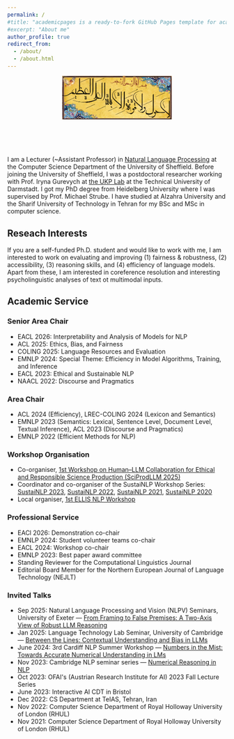 ```yaml
---
permalink: /
#title: "academicpages is a ready-to-fork GitHub Pages template for academic personal websites"
#excerpt: "About me"
author_profile: true
redirect_from: 
  - /about/
  - /about.html
---
```


<div style="text-align: center; margin-bottom: 80px;">
  <img src="BesmAllah.png" alt="BesmAllah" style="max-width: 50%; height: auto;">
</div>



I am a Lecturer (~Assistant Professor) in [Natural Language Processing](https://www.sheffield.ac.uk/dcs/research/groups/natural-language-processing) at the Computer Science Department of the University of Sheffield.
Before joining the University of Sheffield, I was a postdoctoral researcher working with Prof. Iryna Gurevych at [the UKP Lab](https://www.informatik.tu-darmstadt.de/ukp/ukp_home/index.en.jsp) at the Technical University of Darmstadt. I got my PhD degree from Heidelberg University where I was supervised by Prof. Michael Strube. I have studied at Alzahra University and the Sharif University of Technology in Tehran for my BSc and MSc in computer science. 



Reseach Interests
------
If you are a self-funded Ph.D. student and would like to work with me, I am interested to work on evaluating and improving (1) fairness & robustness, (2) accessibility, (3) reasoning skills, and (4) efficiency of language models. 
Apart from these, I am interested in coreference resolution and interesting psycholinguistic analyses of text ot multimodal inputs. 


<h2>Academic Service</h2>

<h3>Senior Area Chair</h3>
<ul>
  <li> EACL 2026: Interpretability and Analysis of Models for NLP </li>
  <li>ACL 2025: Ethics, Bias, and Fairness</li>
  <li>COLING 2025: Language Resources and Evaluation</li>
  <li>EMNLP 2024: Special Theme: Efficiency in Model Algorithms, Training, and Inference</li>
  <li>EACL 2023: Ethical and Sustainable NLP</li>
  <li>NAACL 2022: Discourse and Pragmatics</li>
</ul>

<h3>Area Chair</h3>
<ul>
  <li>ACL 2024 (Efficiency), LREC-COLING 2024 (Lexicon and Semantics)</li>
  <li>EMNLP 2023 (Semantics: Lexical, Sentence Level, Document Level, Textual Inference), ACL 2023 (Discourse and Pragmatics)  </li>
  <li>EMNLP 2022 (Efficient Methods for NLP) </li>
</ul>

<h3>Workshop Organisation</h3>
<ul>
  <li>
    Co-organiser, <a href="https://sciprodllm.github.io/2025/" target="_blank" rel="noopener">1st Workshop on Human–LLM Collaboration for Ethical and Responsible Science Production (SciProdLLM 2025)</a>
  </li>
  <li>
    Coordinator and co-organiser of the SustaiNLP Workshop Series:
    <a href="https://sites.google.com/view/sustainlp2023" target="_blank" rel="noopener">SustaiNLP 2023</a>,
    <a href="https://sites.google.com/view/sustainlp2022" target="_blank" rel="noopener">SustaiNLP 2022</a>,
    <a href="https://sites.google.com/view/sustainlp2021" target="_blank" rel="noopener">SustaiNLP 2021</a>,
    <a href="https://sites.google.com/view/sustainlp2020" target="_blank" rel="noopener">SustaiNLP 2020</a>
  </li>
  <li>
    Local organiser, <a href="https://sites.google.com/view/ellisnlp2021/organization" target="_blank" rel="noopener">1st ELLIS NLP Workshop</a>
  </li>
</ul>


<h3>Professional Service</h3>
<ul>
  <li>EACl 2026: Demonstration co-chair </li>
  <li>EMNLP 2024: Student volunteer teams co-chair</li>
  <li>EACL 2024: Workshop co-chair</li>
  <li>EMNLP 2023: Best paper award committee</li>
  <li>Standing Reviewer for the Computational Linguistics Journal</li>
  <li>Editorial Board Member for the Northern European Journal of Language Technology (NEJLT)</li>
</ul>

<h3>Invited Talks</h3>
<ul>
<li>Sep 2025: Natural Language Processing and Vision (NLPV) Seminars, University of Exeter —
  <a href="{{ "/files/Robust_Reasoning.pdf" | relative_url }}" target="_blank" rel="noopener">
    From Framing to False Premises: A Two-Axis View of Robust LLM Reasoning
  </a>
</li>
<li>Jan 2025: Language Technology Lab Seminar, University of Cambridge —
  <a href="{{ "/files/Between_the_Lines.pdf" | relative_url }}" target="_blank" rel="noopener">
    Between the Lines: Contextual Understanding and Bias in LLMs
  </a>
</li>
<li>June 2024: 3rd Cardiff NLP Summer Workshop —
  <a href="{{ "/files/Numbers_in_the_Myth.pdf" | relative_url }}" target="_blank" rel="noopener">
    Numbers in the Mist: Towards Accurate Numerical Understanding in LMs
  </a>
</li>
  <li>Nov 2023: Cambridge NLP seminar series —
  <a href="{{ "/files/Numerical_Reasoning_in_Natural_Language_Processing.pdf" | relative_url }}" target="_blank" rel="noopener">
    Numerical Reasoning in NLP
  </a>
</li>
  <li>Oct 2023: OFAI's (Austrian Research Institute for AI) 2023 Fall Lecture Series</li>
  <li>June 2023: Interactive AI CDT in Bristol</li>
  <li>Dec 2022: CS Department at TeIAS, Tehran, Iran </li>
  <li>Nov 2022: Computer Science Department of Royal Holloway University of London (RHUL)</li>
  <li>Nov 2021: Computer Science Department of Royal Holloway University of London (RHUL)</li>
  
</ul>
